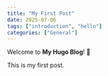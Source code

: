 ```yaml
---
title: "My First Post"
date: 2025-07-06
tags: ["introduction", "hello"]
categories: ["General"]
---
```


Welcome to **My Hugo Blog**! 🎉

This is my first post.
